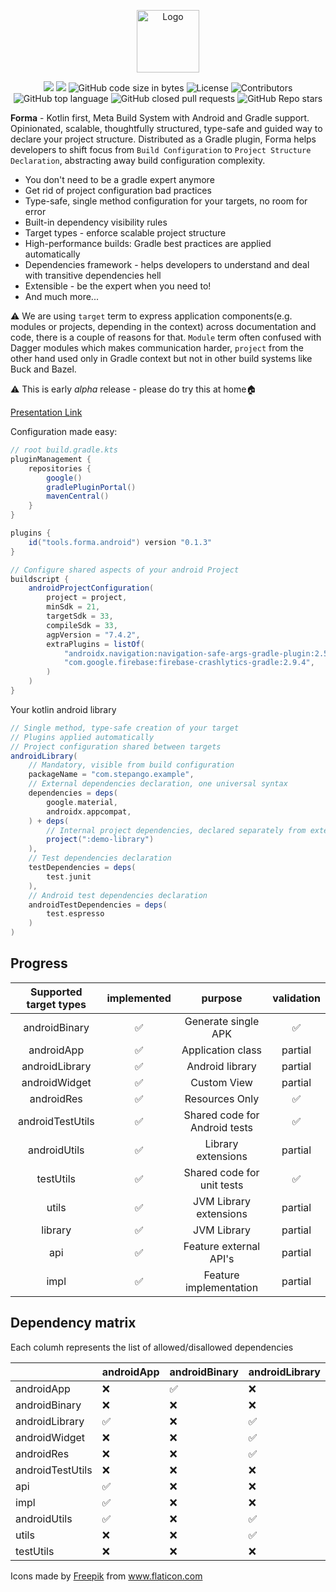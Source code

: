 <p align="center">
    <a href="https://forma.tools" target="_blank" rel="noopener noreferrer"><img width="100" src="./img/press.svg" alt="Logo"></a>
</p>

<p align="center">
    <img src="https://github.com/stepango/forma/workflows/Android%20CI/badge.svg"/>
    <a href="https://plugins.gradle.org/plugin/tools.forma.android"><img src="https://img.shields.io/maven-metadata/v/https/plugins.gradle.org/m2/tools/forma/android/tools.forma.android.gradle.plugin/maven-metadata.xml.svg?colorB=007ec6&label=Gradle%20Plugin"/></a>
    <img alt="GitHub code size in bytes" src="https://img.shields.io/github/languages/code-size/stepango/forma">
    <img alt="License" src="https://img.shields.io/github/license/formatools/forma"/>
    <img alt="Contributors" src="https://img.shields.io/github/contributors/formatools/forma"/>
    <img alt="GitHub top language" src="https://img.shields.io/github/languages/top/formatools/forma"/>
    <img alt="GitHub closed pull requests" src="https://img.shields.io/github/issues-pr-closed/formatools/forma"/>
    <img alt="GitHub Repo stars" src="https://img.shields.io/github/stars/formatools/forma?style=social"/>
</p>

**Forma** - Kotlin first, Meta Build System with Android and Gradle support. Opinionated, scalable, thoughtfully
structured, type-safe and guided way to declare your project structure. Distributed as a Gradle plugin, Forma helps
developers to shift focus from `Build Configuration` to `Project Structure Declaration`, abstracting away build
configuration complexity.

- You don't need to be a gradle expert anymore
- Get rid of project configuration bad practices
- Type-safe, single method configuration for your targets, no room for error
- Built-in dependency visibility rules
- Target types - enforce scalable project structure
- High-performance builds: Gradle best practices are applied automatically
- Dependencies framework - helps developers to understand and deal with transitive dependencies hell
- Extensible - be the expert when you need to!
- And much more...

⚠️ We are using `target` term to express application components(e.g. modules or projects, depending in the context)
across documentation and code, there is a couple of reasons for that. `Module` term often confused with Dagger modules
which makes communication harder, `project` from the other hand used only in Gradle context but not in other build
systems like Buck and Bazel.

⚠️ This is early *alpha* release - please do try this at home🏠

[Presentation Link](https://www.beautiful.ai/player/-MLn7RnBBWeh7vePDoDq)

Configuration made easy:

``` gradle
// root build.gradle.kts
pluginManagement {
    repositories {
        google()
        gradlePluginPortal()
        mavenCentral()
    }
}

plugins {
    id("tools.forma.android") version "0.1.3"
}

// Configure shared aspects of your android Project
buildscript {
    androidProjectConfiguration(
        project = project,
        minSdk = 21,
        targetSdk = 33,
        compileSdk = 33,
        agpVersion = "7.4.2",
        extraPlugins = listOf(
            "androidx.navigation:navigation-safe-args-gradle-plugin:2.5.3",
            "com.google.firebase:firebase-crashlytics-gradle:2.9.4",
        )
    )
}
```

Your kotlin android library

``` gradle
// Single method, type-safe creation of your target
// Plugins applied automatically
// Project configuration shared between targets
androidLibrary(
    // Mandatory, visible from build configuration
    packageName = "com.stepango.example",
    // External dependencies declaration, one universal syntax
    dependencies = deps(
        google.material,
        androidx.appcompat,
    ) + deps(
        // Internal project dependencies, declared separately from externals
        project(":demo-library")
    ),
    // Test dependencies declaration
    testDependencies = deps(
        test.junit
    ),
    // Android test dependencies declaration
    androidTestDependencies = deps(
        test.espresso
    )
)
```

## Progress

| Supported target types | implemented |            purpose            | validation |
|:----------------------:|:-----------:|:-----------------------------:|:----------:|
|     androidBinary      |      ✅      |      Generate single APK      |     ✅      |
|       androidApp       |      ✅      |       Application class       |  partial   |
|     androidLibrary     |      ✅      |        Android library        |  partial   |
|     androidWidget      |      ✅      |          Custom View          |  partial   |
|       androidRes       |      ✅      |        Resources Only         |     ✅      |
|    androidTestUtils    |      ✅      | Shared code for Android tests |     ✅      |
|      androidUtils      |      ✅      |      Library extensions       |  partial   |
|       testUtils        |      ✅      |  Shared code for unit tests   |     ✅      |
|         utils          |      ✅      |    JVM Library extensions     |  partial   |
|        library         |      ✅      |          JVM Library          |  partial   |
|          api           |      ✅      |    Feature external API's     |  partial   |
|          impl          |      ✅      |    Feature implementation     |  partial   |

## Dependency matrix

Each columh represents the list of allowed/disallowed dependencies

|                  | androidApp  | androidBinary | androidLibrary | androidWidget | androidRes | androidTestUtils | api | impl | androidUtils | utils | testUtils |
|------------------|-------------|---------------|----------------|---------------|------------|------------------|-----|------|-------------|------|----------|
| androidApp       | ❌          | ✅             | ❌              | ❌             | ❌          | ❌                | ❌   | ❌    | ❌           | ❌    | ❌        |
| androidBinary    | ❌          | ❌             | ❌              | ❌             | ❌          | ❌                | ❌   | ❌    | ❌           | ❌    | ❌        |
| androidLibrary   | ✅          | ❌             | ✅              | ✅             | ❌          | ❌                | ❌   | ✅    | ❌           | ❌    | ❌        |
| androidWidget    | ❌          | ❌             | ✅              | ✅             | ❌          | ❌                | ❌   | ✅    | ❌           | ❌    | ❌        |
| androidRes       | ❌          | ❌             | ✅              | ✅             | ✅          | ✅                | ❌   | ✅    | ✅           | ❌    | ❌        |
| androidTestUtils | ❌          | ❌             | ❌              | ❌             | ❌          | ✅                | ❌   | ❌    | ❌           | ❌    | ❌        |
| api              | ✅          | ❌             | ❌              | ❌             | ❌          | ✅                | ✅   | ✅    | ❌           | ❌    | ❌        |
| impl             | ✅          | ❌             | ❌              | ❌             | ❌          | ✅                | ❌   | ❌    | ❌           | ❌    | ❌        |
| androidUtils     | ✅          | ❌             | ✅              | ✅             | ❌          | ✅                | ❌   | ✅    | ✅           | ❌    | ❌        |
| utils            | ❌          | ❌             | ✅              | ✅             | ❌          | ✅                | ❌   | ✅    | ✅           | ✅    | ✅        |
| testUtils        | ❌          | ❌             | ❌              | ❌             | ❌          | ✅                | ❌   | ❌    | ❌           | ❌    | ✅        |

Icons made by <a href="https://www.flaticon.com/authors/freepik" title="Freepik">Freepik</a>
from <a href="https://www.flaticon.com/" title="Flaticon">www.flaticon.com</a>
